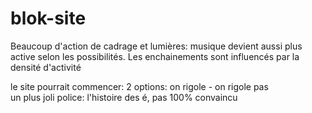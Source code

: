 # blok-site
Beaucoup d'action de cadrage et lumières: musique devient aussi plus active selon les possibilités. Les enchainements sont influencés par la densité d'activité



le site pourrait commencer: 2 options:
on rigole - on rigole pas <br>
un plus joli police: l'histoire des é, pas 100% convaincu
